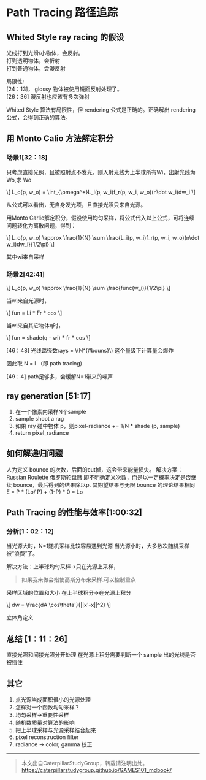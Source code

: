 # Path Tracing 路径追踪

## Whited Style ray racing 的假设

光线打到光滑/小物体，会反射。  
打到透明物体，会折射  
打到普通物体，会漫反射  

局限性:  
[24：13]， glossy 物体被使用镜面反射处理了。  
[26：36] 漫反射也应该有多次弹射

Whited Style 算法有局限性，但 rendering 公式是正确的。正确解出 rendering 公式，会得到正确的算法。

## 用 Monto Calio 方法解定积分

### 场景1[32：18]

只考虑直接光照，且被照射点不发光。则入射光线为上半球所有Wi，出射光线为 Wo,求 Wo

\\[
L_o(p, w_o) = \int_{\omega^+}L_i(p, w_i)f_r(p, w_i, w_o)(n\dot w_i)dw_i
\\]

从公式可以看出，无自身发光项，且直接光照只来自光源。  

用Monto Carlio解定积分，假设使用均匀采样，将公式代入以上公式，可将连续问题转化为离散问题，得到：  

\\[
L_o(p, w_o) \approx \frac{1}{N} \sum \frac{L_i(p, w_i)f_r(p, w_i, w_o)(n\dot w_i)dw_i}{1/2\pi}
\\]

其中wi来自采样

### 场景2[42:41]

\\[
L_o(p, w_o) \approx \frac{1}{N} \sum \frac{func(w_i)}{1/2\pi}
\\]

当wi来自光源时，

\\[
fun = Li * Fr * cos
\\]

当wi来自其它物体q时，

\\[
fun = shade(q - wi) * fr * cos
\\]

[46：48] 光线路径数rays = \\(N^{#bouns}\\) 这个量级下计算量会爆炸

因此取 N = l （即 path tracing)

[49：4] path足够多，会缓解N=1带来的噪声

## ray generation [51:17]

1. 在一个像素内采样N个sample
2. sample shoot a rag
3. 如果 ray 碰中物体 p，则pixel-radiance += 1/N * shade (p, sample)
4. return pixel_radiance
 
## 如何解递归问题

人为定义 bounce 的次数，后面的cut掉，这会带来能量损失。
解决方案： Russian Roulette 俄罗斯轮盘赌
即不明确定义次数，而是以一定概率决定是否继续 bounce，最后得到的结果除以p.
其期望结果与无限 bounce 的理论结果相同
E = P * (Lo/ P) + (1-P) * 0 = Lo

## Path Tracing 的性能与效率[1:00:32]

### 分析[1：02：12]

当光源大时，N=1随机采样比较容易遇到光源
当光源小时，大多数次随机采样被“浪费”了。

解决方法：上半球均匀采样->只在光源上采样，
> 如果我来做会指使高斯分布来采样.可以控制重点

采样区域的位置和大小
在上半球积分->在光源上积分

\\[
dw = \frac{dA \cos\theta'}{||x'-x||^2}
\\]

立体角定义

## 总结 [1：11：26]

直接光照和间接光照分开处理
在光源上积分需要判断一个 sample 出的光线是否被挡住

## 其它

1. 点光源当成面积很小的光源处理
2. 怎样对一个函数均匀采样？
3. 均匀采样→重要性采样
4. 随机数质量对算法的影响
5. 把上半球采样与光源采样结合起来
6. pixel reconstruction filter
7. radiance → color, gamma 校正


------------------------------

> 本文出自CaterpillarStudyGroup，转载请注明出处。  
> https://caterpillarstudygroup.github.io/GAMES101_mdbook/